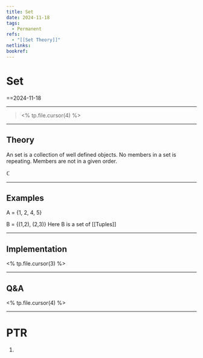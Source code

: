 ```yaml
---
title: Set
date: 2024-11-18
tags:
  - Permanent
refs:
  - "[[Set Theory]]"
netlinks: 
bookref:
---
```

# Set
==2024-11-18

---
> <% tp.file.cursor(4) %>

---
## Theory
An set is a collection of well defined objects.
No members in a set is repeating.
Members are not in a given order.

$\mathbb{C}$


---
## Examples
A = {1, 2, 4, 5}

B = {(1,2), (2,3)}
Here B is a set of [[Tuples]]

---
## Implementation
<% tp.file.cursor(3) %>



---
## Q&A
<% tp.file.cursor(4) %>



---
# PTR

1. 